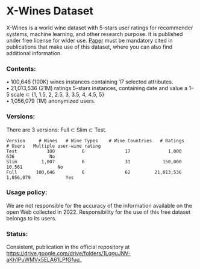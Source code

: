 # X-Wines Dataset
X-Wines is a world wine dataset with 5-stars user ratings for recommender systems, machine learning, and other research purpose.
It is published under free license for wider use.
[Paper](https://www.mdpi.com/2504-2289/7/1/20) must be mandatory cited in publications that make use of this dataset, where you can also find additional information.

### Contents:

•	100,646 (100K) wines instances containing 17 selected attributes.<br>
•	21,013,536 (21M) ratings 5-stars instances, containing date and value a 1–5 scale ⊂ {1, 1.5, 2, 2.5, 3, 3.5, 4, 4.5, 5}<br>
•	1,056,079 (1M) anonymized users.<br>

### Versions:

There are 3 versions: Full ⊂ Slim ⊂ Test. 
```
Version     # Wines   # Wine Types    # Wine Countries   # Ratings      # Users   Multiple user-wine rating
Test           100          6               17              1,000          636             No
Slim         1,007          6               31            150,000       10,561             No
Full       100,646          6               62         21,013,536    1,056,079             Yes
```

### Usage policy:
We are not responsible for the accuracy of the information available on the open Web collected in 2022. Responsibility for the use of this free dataset belongs to its users.

### Status:
Consistent, publication in the official repository at https://drive.google.com/drive/folders/1LqguJNV-aKh1PuWMVx5ELA61LPfGfuu_
